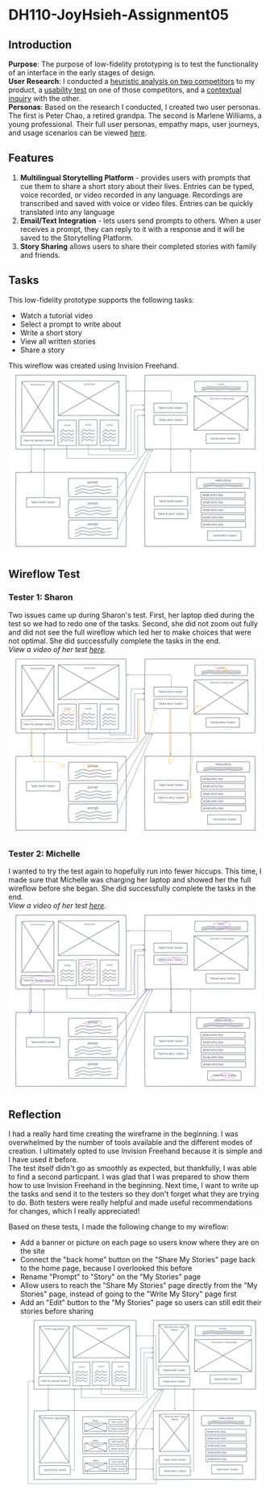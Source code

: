 # DH110-JoyHsieh-Assignment05
## Introduction
**Purpose**: The purpose of low-fidelity prototyping is to test the functionality of an interface in the early stages of design.  
**User** **Research**: I conducted a [heuristic analysis on two competitors](https://github.com/JoyHsieh/DH110-JoyHsieh-Assignment01) to my product, a [usability test](https://github.com/JoyHsieh/DH110-JoyHsieh-Assignment02) on one of those competitors, and a [contextual inquiry](https://github.com/JoyHsieh/DH110-JoyHsieh-Assignment03) with the other.  
**Personas**: Based on the research I conducted, I created two user personas. The first is Peter Chao, a retired grandpa. The second is Marlene Williams, a young professional. Their full user personas, empathy maps, user journeys, and usage scenarios can be viewed [here](https://github.com/JoyHsieh/DH110-JoyHsieh-Assignment04).

## Features
1. **Multilingual Storytelling Platform** - provides users with prompts that cue them to share a short story about their lives. Entries can be typed, voice recorded, or video recorded in any language. Recordings are transcribed and saved with voice or video files. Entries can be quickly translated into any language
2. **Email/Text Integration** - lets users send prompts to others. When a user receives a prompt, they can reply to it with a response and it will be saved to the Storytelling Platform.
3. **Story Sharing** allows users to share their completed stories with family and friends.

## Tasks
This low-fidelity prototype supports the following tasks:
- Watch a tutorial video
- Select a prompt to write about
- Write a short story
- View all written stories
- Share a story  

This wireflow was created using Invision Freehand.
![lofi-blank](lofi-blank.png)

## Wireflow Test
### Tester 1: Sharon
Two issues came up during Sharon's test. First, her laptop died during the test so we had to redo one of the tasks. Second, she did not zoom out fully and did not see the full wireflow which led her to make choices that were not optimal. She did successfully complete the tasks in the end.  
_View a video of her test [here](https://youtu.be/asl24TrzXhQ)._
![lofi-blank](lofi-slam.png)

### Tester 2: Michelle
I wanted to try the test again to hopefully run into fewer hiccups. This time, I made sure that Michelle was charging her laptop and showed her the full wireflow before she began. She did successfully complete the tasks in the end.  
_View a video of her test [here](https://youtu.be/RV47VBmRFFw)._
![lofi-blank](lofi-kaku.png)

## Reflection
I had a really hard time creating the wireframe in the beginning. I was overwhelmed by the number of tools available and the different modes of creation. I ultimately opted to use Invision Freehand because it is simple and I have used it before.  
The test itself didn't go as smoothly as expected, but thankfully, I was able to find a second particpant. I was glad that I was prepared to show them how to use Invision Freehand in the beginning. Next time, I want to write up the tasks and send it to the testers so they don't forget what they are trying to do. Both testers were really helpful and made useful recommendations for changes, which I really appreciated!

Based on these tests, I made the following change to my wireflow:
- Add a banner or picture on each page so users know where they are on the site
- Connect the "back home" button on the "Share My Stories" page back to the home page, because I overlooked this before
- Rename "Prompt" to "Story" on the "My Stories" page
- Allow users to reach the "Share My Stories" page directly from the "My Stories" page, instead of going to the "Write My Story" page first
- Add an "Edit" button to the "My Stories" page so users can still edit their stories before sharing
![lofi-updated](lofi-updated.png)
